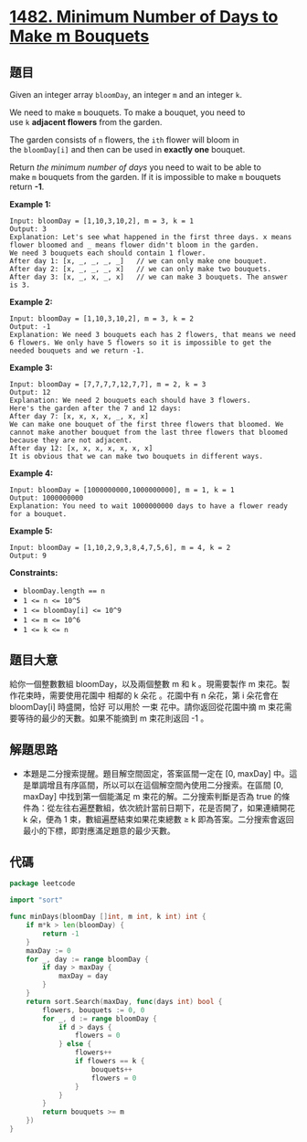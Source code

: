 # [1482. Minimum Number of Days to Make m Bouquets](https://leetcode.com/problems/minimum-number-of-days-to-make-m-bouquets/)

## 題目

Given an integer array `bloomDay`, an integer `m` and an integer `k`.

We need to make `m` bouquets. To make a bouquet, you need to use `k` **adjacent flowers** from the garden.

The garden consists of `n` flowers, the `ith` flower will bloom in the `bloomDay[i]` and then can be used in **exactly one** bouquet.

Return *the minimum number of days* you need to wait to be able to make `m` bouquets from the garden. If it is impossible to make `m` bouquets return **-1**.

**Example 1:**

```
Input: bloomDay = [1,10,3,10,2], m = 3, k = 1
Output: 3
Explanation: Let's see what happened in the first three days. x means flower bloomed and _ means flower didn't bloom in the garden.
We need 3 bouquets each should contain 1 flower.
After day 1: [x, _, _, _, _]   // we can only make one bouquet.
After day 2: [x, _, _, _, x]   // we can only make two bouquets.
After day 3: [x, _, x, _, x]   // we can make 3 bouquets. The answer is 3.
```

**Example 2:**

```
Input: bloomDay = [1,10,3,10,2], m = 3, k = 2
Output: -1
Explanation: We need 3 bouquets each has 2 flowers, that means we need 6 flowers. We only have 5 flowers so it is impossible to get the needed bouquets and we return -1.
```

**Example 3:**

```
Input: bloomDay = [7,7,7,7,12,7,7], m = 2, k = 3
Output: 12
Explanation: We need 2 bouquets each should have 3 flowers.
Here's the garden after the 7 and 12 days:
After day 7: [x, x, x, x, _, x, x]
We can make one bouquet of the first three flowers that bloomed. We cannot make another bouquet from the last three flowers that bloomed because they are not adjacent.
After day 12: [x, x, x, x, x, x, x]
It is obvious that we can make two bouquets in different ways.
```

**Example 4:**

```
Input: bloomDay = [1000000000,1000000000], m = 1, k = 1
Output: 1000000000
Explanation: You need to wait 1000000000 days to have a flower ready for a bouquet.
```

**Example 5:**

```
Input: bloomDay = [1,10,2,9,3,8,4,7,5,6], m = 4, k = 2
Output: 9
```

**Constraints:**

- `bloomDay.length == n`
- `1 <= n <= 10^5`
- `1 <= bloomDay[i] <= 10^9`
- `1 <= m <= 10^6`
- `1 <= k <= n`

## 題目大意

給你一個整數數組 bloomDay，以及兩個整數 m 和 k 。現需要製作 m 束花。製作花束時，需要使用花園中 相鄰的 k 朵花 。花園中有 n 朵花，第 i 朵花會在 bloomDay[i] 時盛開，恰好 可以用於 一束 花中。請你返回從花園中摘 m 束花需要等待的最少的天數。如果不能摘到 m 束花則返回 -1 。

## 解題思路

- 本題是二分搜索提醒。題目解空間固定，答案區間一定在 [0, maxDay] 中。這是單調增且有序區間，所以可以在這個解空間內使用二分搜索。在區間 [0, maxDay] 中找到第一個能滿足 m 束花的解。二分搜索判斷是否為 true 的條件為：從左往右遍歷數組，依次統計當前日期下，花是否開了，如果連續開花 k 朵，便為 1 束，數組遍歷結束如果花束總數 ≥ k 即為答案。二分搜索會返回最小的下標，即對應滿足題意的最少天數。

## 代碼

```go
package leetcode

import "sort"

func minDays(bloomDay []int, m int, k int) int {
	if m*k > len(bloomDay) {
		return -1
	}
	maxDay := 0
	for _, day := range bloomDay {
		if day > maxDay {
			maxDay = day
		}
	}
	return sort.Search(maxDay, func(days int) bool {
		flowers, bouquets := 0, 0
		for _, d := range bloomDay {
			if d > days {
				flowers = 0
			} else {
				flowers++
				if flowers == k {
					bouquets++
					flowers = 0
				}
			}
		}
		return bouquets >= m
	})
}
```